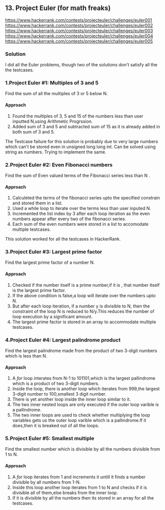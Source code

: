 ## 13. Project Euler (for math freaks)
https://www.hackerrank.com/contests/projecteuler/challenges/euler001
https://www.hackerrank.com/contests/projecteuler/challenges/euler002
https://www.hackerrank.com/contests/projecteuler/challenges/euler003
https://www.hackerrank.com/contests/projecteuler/challenges/euler004
https://www.hackerrank.com/contests/projecteuler/challenges/euler005


### Solution
I did all the Euler problems, though two of the solutions don't satisfy all the the testcases.



### 1.Project Euler #1: Multiples of 3 and 5

Find the sum of all the multiples  of 3 or 5 below N.

#### Approach

1. Found the multiples of 3, 5 and 15 of the numbers less than user inputted N,using Arithmetic Progrssion.
2. Added sum of 3 and 5 and subtracted sum of 15 as it is already added in both sum of 3 and 5.

The Testcase failure for this solution is probably due to very large numbers which can't be stored even in unsigned long long int.
Can be solved using string as numbers. Trying to implement the same.


### 2.Project Euler #2: Even Fibonacci numbers

Find the sum of Even valued terms of the Fibonacci series less than N .

#### Approach

1. Calculeted the terms of the fibonacci series upto the specified constrain and stored them in a list.
2. Used a while loop to iterate over the terms less than user inputed N.
3. Incremented the list index by 3 after each loop iteration as the even numbers appear after every two of the fibonacci series.
4. Each sum of the even numbers were stored in a list to accomodate multiple testcases.

This solution worked for all the testcases in HackerRank.


### 3.Project Euler #3: Largest prime factor

Find the largest prime factor of a number N.

#### Approach

1. Checked if the number itself is a prime number,if it is , that number itself is the largest prime factor.
2. If the above condition is false,a loop will iterate over the numbers upto N.
3. But after each loop iteration, if a number y is divisible to N, then  the constraint of the loop N is reduced to N/y.This reduces the number of loop execution by a significant amount.
4. The largest prime factor is stored in an array to accommodate multiple testcases.



### 4.Project Euler #4: Largest palindrome product
Find the largest palindrome made from the product of two 3-digit numbers which is less than N.

#### Approach

1. A _for_ loop interates from N-1 to 101101,which is the largest pallindrome which is a product of two 3-digit numbers.
2. Inside the loop, there is another loop which iterates from 999,the largest 3-digit number to 100,smallest 3 digit number.
3. There is yet another loop inside the inner loop similar to it.
4. The two inner nested loops are only executed if the outer loop varible is a pallindrome.
5. The two inner loops are used to check whether multiplying the loop variables gets us the outer loop varible which is a pallindrome.If it does,then it is breaked out of all the loops.


### 5.Project Euler #5: Smallest multiple
Find the smallest number which is divisible by all the numbers divisible from 1 to N.

#### Approach

1. A _for_ loop iterates from 1 and increments it untill it finds a number divisible by all numbers from 1-N.
2. Inside this loop another loop iterates from 1 to N and checks if it is divisible all of them,else breaks from the inner loop.
3. If it is divisible by all the numbers then its stored in an array for all the testcases.
